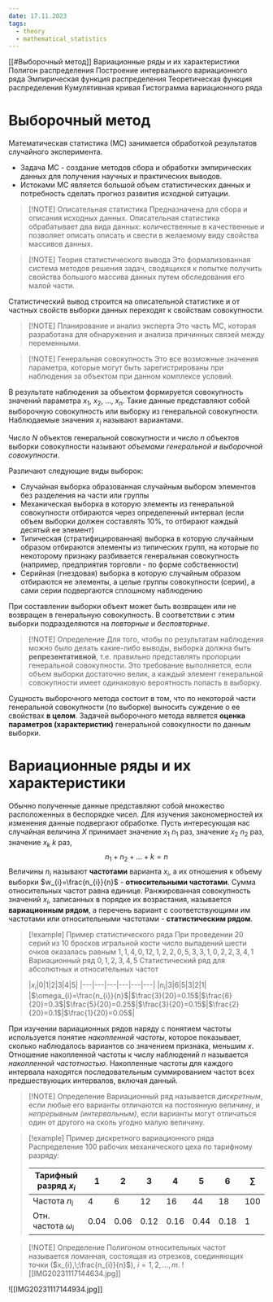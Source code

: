 ```yaml
---
date: 17.11.2023
tags:
  - theory
  - mathematical_statistics
---
```

[[#Выборочный метод]]
Вариационные ряды и их характеристики
Полигон распределения
Построение интервального вариационного ряда
Эмпирическая функция распределения
Теоретическая функция распределения
Кумулятивная кривая
Гистограмма вариационного ряда

# Выборочный метод
Математическая статистика (МС) занимается обработкой результатов случайного эксперимента.
- Задача МС - создание методов сбора и обработки эмпирических данных для получения научных и практических выводов.
- Истоками МС является большой объем статистических данных и потребность сделать прогноз развития исходной ситуации.

> [!NOTE] Описательная статистика
> Предназначена для сбора и описания исходных данных. Описательная статистика обрабатывает два вида данных: количественные в качественные и позволяет описать описать и свести в желаемому виду свойства массивов данных.

> [!NOTE] Теория статистического вывода
> Это формализованная система методов решения задач, сводящихся к попытке получить свойства большого массива данных путем обследования его малой части.

Статистический вывод строится на описательной статистике и от частных свойств выборки данных переходят к свойствам совокупности.

> [!NOTE] Планирование и анализ эксперта
> Это часть МС, которая разработана для обнаружения и анализа причинных связей между переменными.

> [!NOTE] Генеральная совокупность
> Это все возможные значения параметра, которые могут быть зарегистрированы при наблюдения за объектом при данном комплексе условий.

В результате наблюдения за объектом формируется совокупность значений параметра $x_1$, $x_2$, $\dots$, $x_n$. Такие данные представляют собой выборочную совокупность или выборку из генеральной совокупности. Наблюдаемые значения $x_{i}$ называют вариантами.

Число $N$ объектов генеральной совокупности и число $n$ объектов выборки совокупности называют *объемами генеральной и выборочной совокупности*.

Различают следующие виды выборок:
- Случайная выборка
  образованная случайным выбором элементов без разделения на части или группы
- Механическая выборка
  в которую элементы из генеральной совокупности отбираются через определенный интервал (если объем выборки должен составлять 10%, то отбирают каждый десятый ее элемент)
- Типическая (стратифицированная) выборка
  в которую случайным образом отбираются элементы из типических групп, на которые по некоторому признаку разбивается генеральная совокупность (например, предприятия торговли - по форме собственности)
- Серийная (гнездовая) выборка
  в которую случайным образом отбираются не элементы, а целые группы совокупности (серии), а сами серии подвергаются сплошному наблюдению

При составлении выборки объект может быть возвращен или не возвращен в генеральную совокупность. В соответствии с этим выборки подразделяются на *повторные* и *бесповторные*.


> [!NOTE] Определение
> Для того, чтобы по результатам наблюдения можно было делать какие-либо выводы, выборка должна быть **репрезентативной**, т.е. правильно представлять пропорции генеральной совокупности.
> Это требование выполняется, если объем выборки достаточно велик, а каждый элемент генеральной совокупности имеет одинаковую вероятность попасть в выборку.

Сущность выборочного метода состоит в том, что по некоторой части генеральной совокупности (по выборке) выносить суждение о ее свойствах **в целом**.
Задачей выборочного метода является **оценка параметров (характеристик)** генеральной совокупности по данным выборки.

# Вариационные ряды и их характеристики
Обычно полученные данные представляют собой множество расположенных в беспорядке чисел. Для изучения закономерностей их изменения данные подвергают обработке. Пусть интересующая нас случайная величина $X$ принимает значение $x_{1}$ $n_{1}$ раз, значение $x_{2}$ $n_{2}$ раз, значение $x_{k}$ $k$ раз,
$$n_{1}+n_{2}+\dots+k=n$$
Величины $n_{i}$ называют **частотами** варианта $x_{i}$, а их отношения к объему выборки $w_{i}=\frac{n_{i}}{n}$ - **относительными частотами**. Сумма относительных частот равна единице. 
Ранжированная совокупность значений $x_{i}$, записанных в порядке их возрастания, называется **вариационным рядом**, а перечень вариант с соответствующими им частотами или относительными частотами - **статистическим рядом**.


> [!example] Пример статистического ряда
> При проведении 20 серий из 10 бросков игральной кости число выпадений шести очков оказалась равным
> $1,1,4,0,12,1,2,2,0,5,3,3,1,0,2,2,3,4,1$
> Вариационный ряд
> $0,1,2,3,4,5$
> Статистический ряд для абсолютных и относительных частот
> 
> |$x_{i}$|0|1|2|3|4|5|
> |---|---|---|---|---|---|
> |$n_i$|3|6|5|3|2|1|
> |$\omega_{i}=\frac{n_{i}}{n}$|$\frac{3}{20}=0.15$|$\frac{6}{20}=0.3$|$\frac{5}{20}=0.25$|$\frac{3}{20}=0.15$|$\frac{2}{20}=0.1$|$\frac{1}{20}=0.05$|
> 


При изучении вариационных рядов наряду с понятием частоты используется понятие *накопленной частоты*, которое показывает, сколько наблюдалось вариантов со значением признака, меньшим $x$.
Отношение накопленной частоты к числу наблюдений $n$ называется *накопленной частотностью*. Накопленные частоты для каждого интервала находятся последовательным суммированием частот всех предшествующих интервалов, включая данный.


> [!NOTE] Определение
> Вариационный ряд называется *дискретным*, если любые его варианты отличаются на постоянную величину, и *непрерывным (интервальным)*, если варианты могут отличаться один от другого на сколь угодно малую величину.


> [!example] Пример дискретного вариационного ряда
> Распределение 100 рабочих механического цеха по тарифному разряду:
> 
> |Тарифный разряд $x_{i}$|1|2|3|4|5|6|$\sum$|
> |---|---|---|---|---|---|---|---|
> |Частота $n_{i}$|4|6|12|16|44|18|100|
> |Отн. частота $\omega_i$|$0.04$|$0.06$|$0.12$|$0.16$|$0.44$|$0.18$|1|


> [!NOTE] Определение
> Полигоном относительных частот называется ломанная, состоящая из отрезков, соединяющих точки ($x_{i},\;\frac{n_{i}}{n}$), $i=1,2,\dots,m$.
> ![[IMG20231117144634.jpg]]

![[IMG20231117144934.jpg]]
